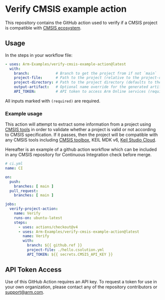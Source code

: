# Verify CMSIS example action

This repository contains the GitHub action used to verify if a CMSIS project is compatible with [CMSIS ecosystem](https://www.keil.arm.com/cmsis).

## Usage

In the steps in your workflow file:
```yaml
- uses: Arm-Examples/verify-cmsis-example-action@latest
  with:
    branch:            # Branch to get the project from if not `main`
    project-file:      # Path to the project (relative to the project-directory) to verify (e.g. file in the repository with `.csolution.yml` extension, etc.) (required)
    project-directory: # Path to the project directory (defaults to the root of the GitHub repository)
    output-artifact:   # Optional name override for the generated artifacts. Needed if running the action multiple times in one run so that artifacts don't conflict with eachother
    API_TOKEN:         # API token to access Arm Online services (required)
```

All inputs marked with `(required)` are required.

### Example usage

This action will attempt to extract some information from a project using [CMSIS tools](https://github.com/Open-CMSIS-Pack/devtools) in order to validate whether a project is valid or not according to CMSIS specification. If it passes, then the project will be compatible with any CMSIS tools including [CMSIS toolbox](https://github.com/Open-CMSIS-Pack/cmsis-toolbox), KEIL MDK v6, [Keil Studio Cloud](https://studio.keil.arm.com/cmsis).

Hereafter is an example of a github action workflow which can be included in any CMSIS repository for Continuous Integration check before merge.
```yaml
# ci.yml
name: CI

on:
  push:
    branches: [ main ]
  pull_request:
    branches: [ main ]

jobs:
  verify-project-action:
    name: Verify
    runs-on: ubuntu-latest
    steps:
      - uses: actions/checkout@v4
      - uses: Arm-Examples/verify-cmsis-example-action@latest
        name: Verify
        with:
          branch: ${{ github.ref }}
          project-file: ./hello.csolution.yml
          API_TOKEN: ${{ secrets.CMSIS_API_KEY }}
```

## API Token Access

Use of this GitHub Action requires an API key. To request a token for use in your own organization, please contact any of the repository contributors or support@arm.com.
